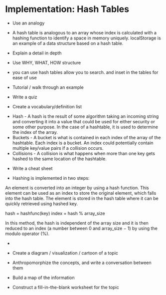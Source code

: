 # Implementation: Hash Tables

* Use an analogy
- A hash table is analogous to an array whose index is calculated with a hashing function to identify a space in memory uniquely. localStorage is an example of a data structure based on a hash table.

* Explain a detail in depth


* Use WHY, WHAT, HOW structure
- you can use hash tables allow you to search. and inset in the tables for ease of use

* Tutorial / walk through an example


* Write a quiz


* Create a vocabulary/definition list
- Hash - A hash is the result of some algorithm taking an incoming string and converting it into a value that could be used for either security or some other purpose. In the case of a hashtable, it is used to determine the index of the array.
- Buckets - A bucket is what is contained in each index of the array of the hashtable. Each index is a bucket. An index could potentially contain multiple key/value pairs if a collision occurs.
- Collisions - A collision is what happens when more than one key gets hashed to the same location of the hashtable.

* Write a cheat sheet
- Hashing is implemented in two steps:

An element is converted into an integer by using a hash function. This element can be used as an index to store the original element, which falls into the hash table.
The element is stored in the hash table where it can be quickly retrieved using hashed key.

hash = hashfunc(key)
index = hash % array_size

In this method, the hash is independent of the array size and it is then reduced to an index (a number between 0 and array_size − 1) by using the modulo operator (%).

- 

* Create a diagram / visualization / cartoon of a topic


* Anthropomorphize the concepts, and write a conversation between them


* Build a map of the information


* Construct a fill-in-the-blank worksheet for the topic
